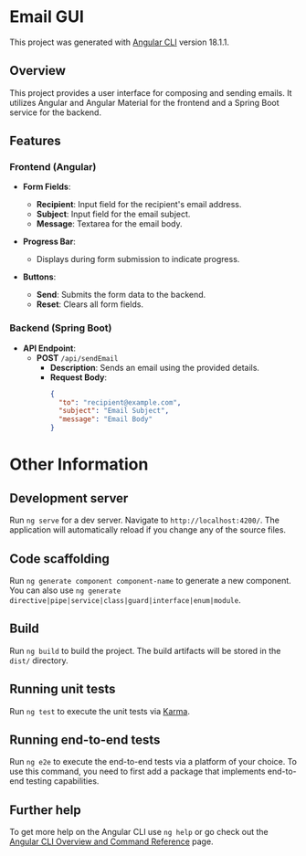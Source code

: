 # Email GUI

This project was generated with [Angular CLI](https://github.com/angular/angular-cli) version 18.1.1.

## Overview

This project provides a user interface for composing and sending emails. It utilizes Angular and Angular Material for the frontend and a Spring Boot service for the backend.

## Features

### Frontend (Angular)

- **Form Fields**:
  - **Recipient**: Input field for the recipient's email address.
  - **Subject**: Input field for the email subject.
  - **Message**: Textarea for the email body.

- **Progress Bar**:
  - Displays during form submission to indicate progress.

- **Buttons**:
  - **Send**: Submits the form data to the backend.
  - **Reset**: Clears all form fields.

### Backend (Spring Boot)

- **API Endpoint**:
  - **POST** `/api/sendEmail`
    - **Description**: Sends an email using the provided details.
    - **Request Body**:
      ```json
      {
        "to": "recipient@example.com",
        "subject": "Email Subject",
        "message": "Email Body"
      }
      ```

# Other Information

## Development server

Run `ng serve` for a dev server. Navigate to `http://localhost:4200/`. The application will automatically reload if you change any of the source files.

## Code scaffolding

Run `ng generate component component-name` to generate a new component. You can also use `ng generate directive|pipe|service|class|guard|interface|enum|module`.

## Build

Run `ng build` to build the project. The build artifacts will be stored in the `dist/` directory.

## Running unit tests

Run `ng test` to execute the unit tests via [Karma](https://karma-runner.github.io).

## Running end-to-end tests

Run `ng e2e` to execute the end-to-end tests via a platform of your choice. To use this command, you need to first add a package that implements end-to-end testing capabilities.

## Further help

To get more help on the Angular CLI use `ng help` or go check out the [Angular CLI Overview and Command Reference](https://angular.dev/tools/cli) page.
